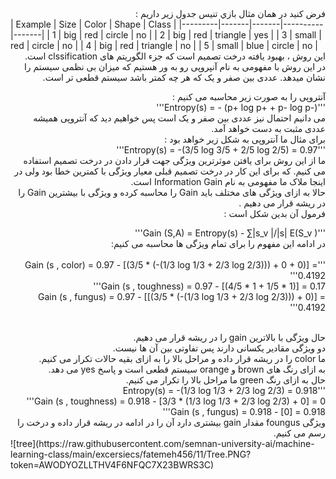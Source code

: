 <div dir="rtl">
فرض كنيد در همان مثال بازي تنيس جدول زير داريم :
<br/>
  </div>
| Example | Size  | Color | Shape    | Class |
|---------|-------|-------|----------|-------|
| 1       | big   | red   | circle   | no    |
| 2       | big   | red   | triangle | yes   |
| 3       | small | red   | circle   | no    |
| 4       | big   | red   | triangle | no    |
| 5       | small | blue  | circle   | no    |
<br/>
<div dir="rtl">
این روش ، بهبود یافته درخت تصمیم است که جزء الگوریتم های clssification است.
<br/>
 در این روش با مفهومی به نام آنپروپی رو به ور هستیم که میزان بی نظمی سیستم را نشان میدهد. عددی بین صفر و یک که هر چه کمتر باشد سیستم قطعی تر است.
  <br/>
  
 آنتروپی  را به صورت زیر محاسبه می کنیم :
<br/>
'''Entropy(s) = - (p+ log p+  +  p- log p-)'''
<br/>
  می دانیم احتمال نیز عددی بین صفر و یک است پس خواهیم دید که آنتروپی همیشه عددی مثبت به دست خواهد آمد.
  <br/>
  برای مثال ما آنتروپی به شکل زیر خواهد بود :
  <br/>
'''Entropy(s) = -(3/5 log 3/5 + 2/5 log 2/5) = 0.97'''
<br/>
   ما از این روش برای یافتن موثرترین ویژگی جهت قرار دادن در درخت تصمیم استفاده می کنیم. که برای این کار در درخت تصمیم قبلی معیار ویژگی با کمترین خطا بود ولی در اینجا ملاک ما مفهومی به نام Information Gain است.
  <br/>
حالا به ازای ویژگی های مختلف باید Gain را محاسبه کرده و ویژگی با بیشترین Gain را در ریشه قرار می دهیم .
<br/>
  فرمول آن بدین شکل است :
  <br/>
  
'''Gain (S,A) = Entropy(s) - ∑|s_v |/|s|  E(S_v )'''
  <br/>
  در ادامه این مفهوم را برای تمام ویژگی ها محاسبه می کنیم:
  <br/>
<br/> '''Gain (s , color) = 0.97 - [(3/5 * (-(1/3 log 1/3 + 2/3 log 2/3))) + 0 + 0)] = 0.4192'''
<br/>Gain (s , toughness) = 0.97 - [(4/5 * 1 + 1/5 * 1)] = 0.17'''
<br/>Gain (s , fungus) = 0.97 - [[(3/5 * (-(1/3 log 1/3 + 2/3 log 2/3))) + 0)] = 0.4192'''
  
<br/>
حال ویژگی با بالاترین gain را در ریشه قرار می دهیم.
<br/>
دو ویژگی مقادیر یکسانی دارند پس تفاوتی بین آن ها نیست.
<br/>
ما color را در ریشه قرار داده و مراحل بالا را به ازای بقیه حالات تکرار می کنیم.
<br/>
به ازای رنگ های brown و orange سیستم قطعی است و پاسخ yes می دهد.
<br/>
حال به ازای رنگ green ما مراحل بالا را تکرار می کنیم.
<br/>
'''Entropy(s) = -(1/3 log 1/3 + 2/3 log 2/3) = 0.918
<br/>Gain (s , toughness) = 0.918 - [3/3 * (1/3 log 1/3 + 2/3 log 2/3) + 0] = 0'''
<br/>Gain (s , fungus) = 0.918 - [0] = 0.918'''
<br/>
ویژگی foungus مقدار gain بیشتری دارد آن را در ادامه در ریشه قرار داده و درخت را رسم می کنیم.
</div>
![tree](https://raw.githubusercontent.com/semnan-university-ai/machine-learning-class/main/excersiecs/fatemeh456/11/Tree.PNG?token=AWODYOZLLTHV4F6NFQC7X23BWRS3C)
